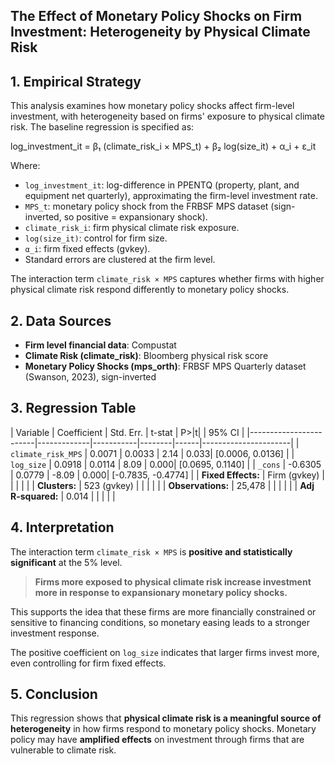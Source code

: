 
## The Effect of Monetary Policy Shocks on Firm Investment: Heterogeneity by Physical Climate Risk

## 1. Empirical Strategy

This analysis examines how monetary policy shocks affect firm-level investment, with heterogeneity based on firms' exposure to physical climate risk. The baseline regression is specified as:

log_investment_it = β₁ (climate_risk_i × MPS_t) + β₂ log(size_it) + α_i + ε_it

Where:

- `log_investment_it`: log-difference in PPENTQ (property, plant, and equipment net quarterly), approximating the firm-level investment rate.  
- `MPS_t`: monetary policy shock from the FRBSF MPS dataset (sign-inverted, so positive = expansionary shock).  
- `climate_risk_i`: firm physical climate risk exposure.
- `log(size_it)`: control for firm size.  
- `α_i`: firm fixed effects (gvkey).  
- Standard errors are clustered at the firm level.

The interaction term `climate_risk × MPS` captures whether firms with higher physical climate risk respond differently to monetary policy shocks.

## 2. Data Sources

- **Firm level financial data**: Compustat  
- **Climate Risk (climate_risk)**: Bloomberg physical risk score  
- **Monetary Policy Shocks (mps_orth)**: FRBSF MPS Quarterly dataset (Swanson, 2023), sign-inverted  


## 3. Regression Table

| Variable                | Coefficient | Std. Err. | t-stat | P>|t| | 95% CI              |
|------------------------|-------------|-----------|--------|------|----------------------|
| `climate_risk_MPS`     | 0.0071      | 0.0033    | 2.14   | 0.033| [0.0006, 0.0136]     |
| `log_size`             | 0.0918      | 0.0114    | 8.09   | 0.000| [0.0695, 0.1140]     |
| `_cons`                | -0.6305     | 0.0779    | -8.09  | 0.000| [-0.7835, -0.4774]   |
| **Fixed Effects:**     | Firm (gvkey) |           |        |      |                      |
| **Clusters:**          | 523 (gvkey) |           |        |      |                      |
| **Observations:**      | 25,478      |           |        |      |                      |
| **Adj R-squared:**     | 0.014       |           |        |      |                      |

## 4. Interpretation

The interaction term `climate_risk × MPS` is **positive and statistically significant** at the 5% level.

> **Firms more exposed to physical climate risk increase investment more in response to expansionary monetary policy shocks.**

This supports the idea that these firms are more financially constrained or sensitive to financing conditions, so monetary easing leads to a stronger investment response.

The positive coefficient on `log_size` indicates that larger firms invest more, even controlling for firm fixed effects.

## 5. Conclusion

This regression shows that **physical climate risk is a meaningful source of heterogeneity** in how firms respond to monetary policy shocks. Monetary policy may have **amplified effects** on investment through firms that are vulnerable to climate risk.
